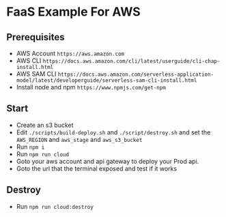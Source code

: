 # FaaS Example For AWS

## Prerequisites
* AWS Account `https://aws.amazon.com`
* AWS CLI `https://docs.aws.amazon.com/cli/latest/userguide/cli-chap-install.html`
* AWS SAM CLI `https://docs.aws.amazon.com/serverless-application-model/latest/developerguide/serverless-sam-cli-install.html`
* Install node and npm `https://www.npmjs.com/get-npm`   

## Start
* Create an s3 bucket
* Edit `./scripts/build-deploy.sh` and `./script/destroy.sh` and set the `AWS_REGION` and `aws_stage` and `aws_s3_bucket`   
* Run `npm i`
* Run `npm run cloud`
* Goto your aws account and api gateway to deploy your Prod api.
* Goto the url that the terminal exposed and test if it works

## Destroy
* Run `npm run cloud:destroy`  

